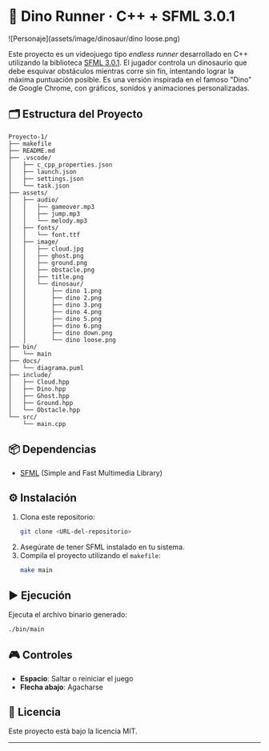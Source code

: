 # 🦖 Dino Runner · C++ + SFML 3.0.1

![Personaje](assets/image/dinosaur/dino loose.png)

Este proyecto es un videojuego tipo *endless runner* desarrollado en C++ utilizando la biblioteca [SFML 3.0.1](https://www.sfml-dev.org/). El jugador controla un dinosaurio que debe esquivar obstáculos mientras corre sin fin, intentando lograr la máxima puntuación posible. Es una versión inspirada en el famoso "Dino" de Google Chrome, con gráficos, sonidos y animaciones personalizadas.

## 🗂️ Estructura del Proyecto

```
Proyecto-1/
├── makefile
├── README.md
├── .vscode/
│   ├── c_cpp_properties.json
│   ├── launch.json
│   ├── settings.json
│   └── task.json
├── assets/
│   ├── audio/
│   │   ├── gameover.mp3
│   │   ├── jump.mp3
│   │   └── melody.mp3
│   ├── fonts/
│   │   └── font.ttf
│   ├── image/
│   │   ├── cloud.jpg
│   │   ├── ghost.png
│   │   ├── ground.png
│   │   ├── obstacle.png
│   │   ├── title.png
│   │   └── dinosaur/
│   │       ├── dino 1.png
│   │       ├── dino 2.png
│   │       ├── dino 3.png
│   │       ├── dino 4.png
│   │       ├── dino 5.png
│   │       ├── dino 6.png
│   │       ├── dino down.png
│   │       └── dino loose.png
├── bin/
│   └── main
├── docs/
│   └── diagrama.puml
├── include/
│   ├── Cloud.hpp
│   ├── Dino.hpp
│   ├── Ghost.hpp
│   ├── Ground.hpp
│   └── Obstacle.hpp
└── src/
    └── main.cpp
```

## 📦 Dependencias

- [SFML](https://www.sfml-dev.org/) (Simple and Fast Multimedia Library)

## ⚙️ Instalación

1. Clona este repositorio:
   ```bash
   git clone <URL-del-repositorio>
   ```
2. Asegúrate de tener SFML instalado en tu sistema.
3. Compila el proyecto utilizando el `makefile`:
   ```bash
   make main
   ```

## ▶️ Ejecución

Ejecuta el archivo binario generado:

```bash
./bin/main
```

## 🎮 Controles

- **Espacio**: Saltar o reiniciar el juego
- **Flecha abajo**: Agacharse 


## 📄 Licencia

Este proyecto está bajo la licencia MIT.

---

